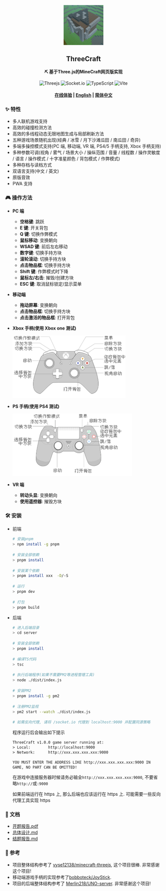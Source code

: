 <div align="center">
  <img src="./doc/img/logo.png" width="128" height="128"/>

  <h2>ThreeCraft</h2>

  <p>
    <strong>⛏ 基于Three.js的MineCraft网页版实现</strong>
  </p>

  <p>
    <img alt="Threejs" src="https://img.shields.io/badge/Three.js-000000?style=flat-square&logo=Three.js&logoColor=white"/>
    <img alt="Socket.io" src="https://img.shields.io/badge/Socket.io-010101?style=flat-square&logo=Socket.io&logoColor=white"/>
    <img alt="TypeScript" src="https://img.shields.io/badge/TypeScript-3178C6?style=flat-square&logo=TypeScript&logoColor=white"/>
    <img alt="Vite" src="https://img.shields.io/badge/Vite-646CFF?style=flat-square&logo=Vite&logoColor=white"/>

  </p>

  <h4>
    <a href="https://mc.liukairui.me">在线体验</a>
    <span> | </span>
    <a href="https://github.com/KairuiLiu/ThreeCraft/blob/master/README.md">English</a>
    <span> | </span>
    <a href="https://github.com/KairuiLiu/ThreeCraft/blob/master/README-CN.md">简体中文</a>
  </h4>
</div>

### ✨ 特性

- 多人联机游戏支持
- 高效的碰撞检测方法
- 高效的多线程动态无限地图生成与局部刷新方法
- 五种游戏场景随机出现(经典 / 冰雪 / 月下沙滩瓜田 / 南瓜田 / 奇异)
- 多端多操控模式支持(PC 端, 移动端, VR 端, PS4/5 手柄支持, Xbox 手柄支持)
- 多种参数可调(视角 / 雾气 / 场景大小 / 操纵范围 / 音量 / 线程数 / 操作灵敏度 / 语言 / 操作模式 / 十字准星颜色 / 背包模式 / 作弊模式)
- 多种存档与读档方式
- 双语言支持(中文 / 英文)
- 原版音效
- PWA 支持

### 🎮️ 操作方法

- **PC 端**

  - **空格键**: 跳跃
  - **E 键**: 开关背包
  - **Q 键**: 切换作弊模式
  - **鼠标移动**: 变换朝向
  - **WSAD 键**: 前后左右移动
  - **数字键**: 切换手持方块
  - **滚轮滚动**: 切换手持方块
  - **点击物品框**: 切换手持方块
  - **Shift 键**: 作弊模式时下降
  - **鼠标左/右击**: 摧毁/创建方块
  - **ESC 键**: 取消鼠标锁定/显示菜单

- **移动端**

  - **拖动屏幕**: 变换朝向
  - **点击物品框**: 切换手持方块
  - **点击激活的物品框**: 打开背包

- **Xbox 手柄(使用 Xbox one 测试)**

  <img src="./doc/img/xbox-cn.png" height="200px"/>

- **PS 手柄(使用 PS4 测试)**

  <img src="./doc/img/ps-cn.png" height="200px"/>

- **VR 端**

  - **转动头显**: 变换朝向
  - **使用遥控器**: 摧毁方块

### 🛠️ 安装

- 前端

  ```bash
  # 安装pnpm
  > npm install -g pnpm

  # 安装全部依赖
  > pnpm install

  # 安装某个依赖
  > pnpm install xxx  -D/-S

  # 运行
  > pnpm dev

  # 打包
  > pnpm build
  ```

- 后端

  ```bash
  # 进入后端目录
  > cd server

  # 安装全部依赖
  > pnpm install

  # 编译TS代码
  > tsc

  # 执行后端程序(如果不需要PM2等进程管理工具)
  > node ./dist/index.js

  # 安装PM2
  > pnpm install -g pm2

  # 注册PM2监视
  > pm2 start --watch ./dist/index.js

  # 如需反向代理, 请将 /socket.io 代理到 localhost:9000 并配置同源策略
  ```

  程序运行后会输出如下提示

  ```
  ThreeCraft v1.0.0 game server running at:
  > Local:        http://localhost:9000
  > Network:      http://xxx.xxx.xxx.xxx:9000

  YOU MUST ENTER THE ADDRESS LIKE http://xxx.xxx.xxx.xxx:9000 IN GAME, NO PART CAN BE OMITTED!
  ```

  在游戏中连接服务器时候请务必输全`http://xxx.xxx.xxx.xxx:9000`, 不要省略`http://`或`:9000`

  如果前端运行在 https 上, 那么后端也应该运行在 https 上. 可能需要一些反向代理工具实现 https

### 📃 文档

- [开题报告.pdf](./doc/opening-report/build/slides-export.pdf)
- [总体设计.md](./doc/overall-design)
- [结题报告.md](./doc/final-report)

### 🥰 参考

- 项目整体结构参考了 [vyse12138/minecraft-threejs](https://github.com/vyse12138/minecraft-threejs), 这个项目很棒. 非常感谢这个项目!
- 移动端游戏手柄的实现参考了[bobboteck/JoyStick](https://github.com/bobboteck/JoyStick).
- 项目的后端整体结构参考了 [Merlin218/UNO-server](https://github.com/Merlin218/UNO-server/). 非常感谢这个项目!
